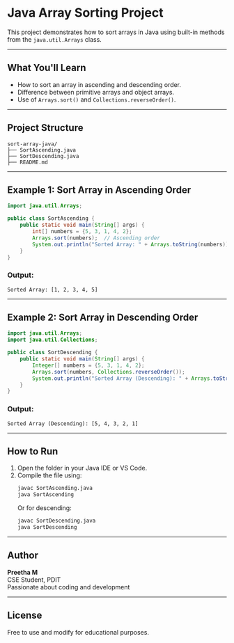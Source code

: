 #  Java Array Sorting Project

This project demonstrates how to sort arrays in Java using built-in methods from the `java.util.Arrays` class.

---

##  What You'll Learn

- How to sort an array in ascending and descending order.
- Difference between primitive arrays and object arrays.
- Use of `Arrays.sort()` and `Collections.reverseOrder()`.

---

##  Project Structure

```
sort-array-java/
├── SortAscending.java
├── SortDescending.java
├── README.md
```

---

##  Example 1: Sort Array in Ascending Order

```java
import java.util.Arrays;

public class SortAscending {
    public static void main(String[] args) {
        int[] numbers = {5, 3, 1, 4, 2};
        Arrays.sort(numbers);  // Ascending order
        System.out.println("Sorted Array: " + Arrays.toString(numbers));
    }
}
```

###  Output:
```
Sorted Array: [1, 2, 3, 4, 5]
```

---

##  Example 2: Sort Array in Descending Order

```java
import java.util.Arrays;
import java.util.Collections;

public class SortDescending {
    public static void main(String[] args) {
        Integer[] numbers = {5, 3, 1, 4, 2};
        Arrays.sort(numbers, Collections.reverseOrder());
        System.out.println("Sorted Array (Descending): " + Arrays.toString(numbers));
    }
}
```

###  Output:
```
Sorted Array (Descending): [5, 4, 3, 2, 1]
```

---

##  How to Run

1. Open the folder in your Java IDE or VS Code.
2. Compile the file using:
   ```bash
   javac SortAscending.java
   java SortAscending
   ```
   Or for descending:
   ```bash
   javac SortDescending.java
   java SortDescending
   ```

---

##  Author

**Preetha M**  
CSE Student, PDIT  
Passionate about coding and development 

---

##  License

Free to use and modify for educational purposes.
